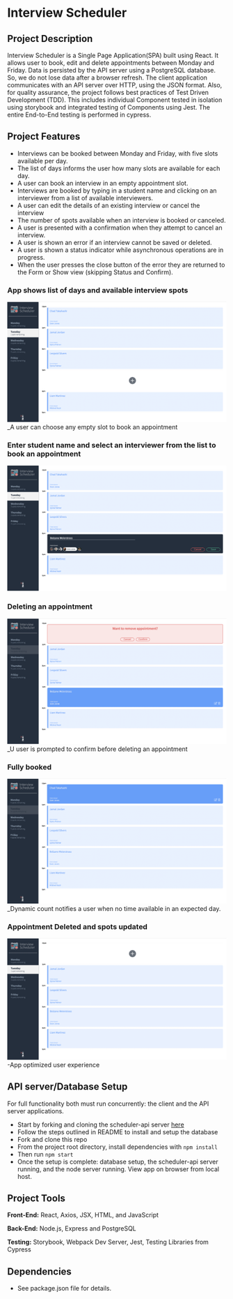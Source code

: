 # Interview Scheduler
## Project Description

Interview Scheduler is a Single Page Application(SPA) built using React. It allows user to book, edit and delete appointments between Monday and Friday. 
Data is persisted by the API server using a PostgreSQL database. So, we do not lose data after a browser refresh. The client application communicates with an API server over HTTP, using the JSON format.
Also, for quality assurance, the project follows best practices of Test Driven Development (TDD). This includes individual Component tested in isolation using storybook and integrated testing of Components using Jest. The entire End-to-End testing is performed in cypress.

## Project Features
- Interviews can be booked between Monday and Friday, with five slots available per day.
- The list of days informs the user how many slots are available for each day.
- A user can book an interview in an empty appointment slot.
- Interviews are booked by typing in a student name and clicking on an interviewer from a list of available interviewers.
- A user can edit the details of an existing interview or cancel the interview
- The number of spots available when an interview is booked or canceled.
- A user is presented with a confirmation when they attempt to cancel an interview.
- A user is shown an error if an interview cannot be saved or deleted.
- A user is shown a status indicator while asynchronous operations are in progress.
- When the user presses the close button of the error they are returned to the Form or Show view (skipping Status and Confirm).


### App shows list of days and available interview spots
!['book-an-appointment'](public/images/daysView.png)
_A user can choose any empty slot to book an appointment

### Enter student name and select an interviewer from the list to book an appointment
!['book-an-appointment'](public/images/booking.png)

### Deleting an appointment
!['book-an-appointment'](public/images/warning.png)
_U user is prompted to confirm before deleting an appointment

### Fully booked
!['book-an-appointment'](public/images/fully_booked.png)
_Dynamic count notifies a user when no time available in an expected day.

### Appointment Deleted and spots updated
!['book-an-appointment'](public/images/interview_deleted.png)
-App optimized user experience


## API server/Database Setup

For full functionality both must run concurrently: the client and the API server applications.
- Start by forking and cloning the scheduler-api server [here](https://github.com/lighthouse-labs/scheduler-api)
- Follow the steps outlined in README to install and setup the database
- Fork and clone this repo
- From the project root directory, install dependencies with `npm install`
- Then run `npm start`
- Once the setup is complete: database setup, the scheduler-api server running, and the node server running. View app on browser from local host.

## Project Tools

__Front-End:__ React, Axios, JSX, HTML, and JavaScript

__Back-End:__  Node.js, Express and PostgreSQL

__Testing:__ Storybook, Webpack Dev Server, Jest, Testing Libraries from Cypress

## Dependencies
- See package.json file for details.
